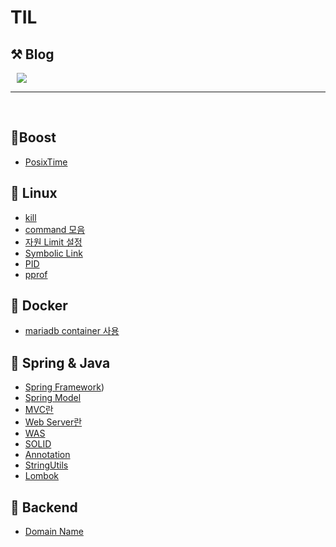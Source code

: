 # TIL

## ⚒️ Blog 
<a href="https://mutpp.tistory.com/">
    <img 
        src="http://img.shields.io/badge/-Tech%20Blog-655ced?style=flat&logo=github&link=https://mutpp.tistory.com/"
        style="height : auto; margin-left : 10px; margin-right : 10px;"/>
</a>

<br>

---
<br>

## 🌱Boost 
  - [PosixTime](Boost/Boost/PosixTime.md)

## 🌱 Linux
  - [kill](Linux/kill.md)
  - [command 모음](Linux/command_모음집.md)
  - [자원 Limit 설정](Linux/limit설정.md)
  - [Symbolic Link](Linux/link.md)
  - [PID](Linux/Pid.md)
  - [pprof](Linux/pprof.md)

## 🌱 Docker
  - [mariadb container 사용](Docker/mariadb.md)

## 🌱 Spring & Java
  - [Spring Framework](Spring&JAVA/SpringFramework.md))
  - [Spring Model](Spring&JAVA/Spring%20Model.md)
  - [MVC란](Spring&JAVA/MVC.md)
  - [Web Server란](Spring&JAVA/WebServer.md)
  - [WAS](Spring&JAVA/WAS.md)
  - [SOLID](Spring&JAVA/Java%20설계%20방법(SOLID).md)
  - [Annotation](Spring&JAVA/Annotation.md)
  - [StringUtils](Spring&JAVA/StringUtils.md)
  - [Lombok](Spring&JAVA/Lombok.md)

## 🌱 Backend
- [Domain Name](Backend/Domain%20Name.md)
